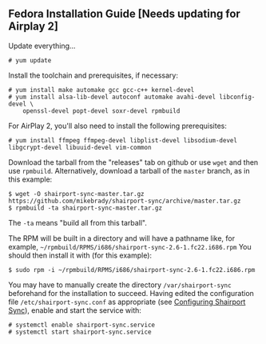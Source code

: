 Fedora Installation Guide [Needs updating for Airplay 2]
-----

Update everything...
```
# yum update
```
Install the toolchain and prerequisites, if necessary:
```
# yum install make automake gcc gcc-c++ kernel-devel
# yum install alsa-lib-devel autoconf automake avahi-devel libconfig-devel \
    openssl-devel popt-devel soxr-devel rpmbuild
```
For AirPlay 2, you'll also need to install the following prerequisites:
```
# yum install ffmpeg ffmpeg-devel libplist-devel libsodium-devel libgcrypt-devel libuuid-devel vim-common
```
Download the tarball from the "releases" tab on github or use `wget` and then use `rpmbuild`. Alternatively, download a tarball of the `master` branch, as in this example:
```
$ wget -O shairport-sync-master.tar.gz https://github.com/mikebrady/shairport-sync/archive/master.tar.gz
$ rpmbuild -ta shairport-sync-master.tar.gz
```
The `-ta` means "build all from this tarball".

The RPM will be built in a directory and will have a pathname like, for example, `~/rpmbuild/RPMS/i686/shairport-sync-2.6-1.fc22.i686.rpm` You should then install it with (for this example):
```
$ sudo rpm -i ~/rpmbuild/RPMS/i686/shairport-sync-2.6-1.fc22.i686.rpm
```
You may have to manually create the directory `/var/shairport-sync` beforehand for the installation to succeed. Having edited the configuration file `/etc/shairport-sync.conf` as appropriate (see [Configuring Shairport Sync](https://github.com/mikebrady/shairport-sync/blob/master/README.md#configuring-shairport-sync)), enable and start the service with:
```
# systemctl enable shairport-sync.service
# systemctl start shairport-sync.service
```
